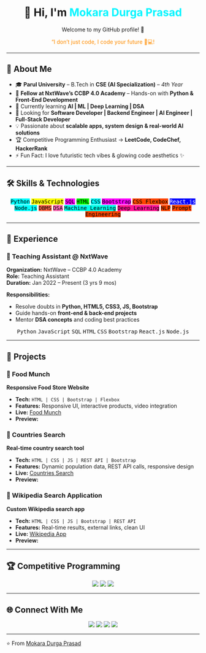 <!-- =============================== -->
<!-- 👋 Welcome Section with Neon Glow -->
<!-- =============================== -->

<h1 align="center">
  👋 Hi, I'm <span style="color:#00f5ff;">Mokara Durga Prasad</span>
</h1>

<div align="center">
  <p>Welcome to my GitHub profile! 🚀</p>
  <p><span style="color:#ff8c00;">“I don’t just code, I code your future 🚀💻!</p>

</div>

---

## 🌌 About Me
- 🎓 **Parul University** – B.Tech in **CSE (AI Specialization)** – *4th Year*  
- 🎯 **Fellow at NxtWave’s CCBP 4.0 Academy** – Hands-on with **Python & Front-End Development**  
- 🌱 Currently learning **AI | ML | Deep Learning | DSA**  
- 💼 Looking for **Software Developer | Backend Engineer | AI Engineer | Full-Stack Developer**  
- 💡 Passionate about **scalable apps, system design & real-world AI solutions**  
- 🏆 Competitive Programming Enthusiast → **LeetCode, CodeChef, HackerRank**  
- ⚡ Fun Fact: I love futuristic tech vibes & glowing code aesthetics ✨  

---

## 🛠️ Skills & Technologies

<div align="center">
  <kbd style="background:#0ff;color:#000;">Python</kbd>
  <kbd style="background:#ff0;color:#000;">JavaScript</kbd>
  <kbd style="background:#f0f;color:#000;">SQL</kbd>
  <kbd style="background:#0f0;color:#000;">HTML</kbd>
  <kbd style="background:#0ff;color:#000;">CSS</kbd>
  <kbd style="background:#ff00ff;color:#000;">Bootstrap</kbd>
  <kbd style="background:#ff4500;color:#000;">CSS Flexbox</kbd>
  <kbd style="background:#00f;color:#fff;">React.js</kbd>
  <kbd style="background:#0ff;color:#000;">Node.js</kbd>
  <kbd style="background:#ff6347;color:#000;">DBMS</kbd>
  <kbd style="background:#ff69b4;color:#000;">DSA</kbd>
  <kbd style="background:#00ffea;color:#000;">Machine Learning</kbd>
  <kbd style="background:#ff1493;color:#000;">Deep Learning</kbd>
  <kbd style="background:#ff4500;color:#000;">NLP</kbd>
  <kbd style="background:#ff4500;color:#000;">Prompt Engineering</kbd>
</div>

---

## 💼 Experience

### 🚀 Teaching Assistant @ NxtWave
**Organization:** NxtWave – CCBP 4.0 Academy  
**Role:** Teaching Assistant  
**Duration:** Jan 2022 – Present (3 yrs 9 mos)  

**Responsibilities:**  
- Resolve doubts in **Python, HTML5, CSS3, JS, Bootstrap**  
- Guide hands-on **front-end & back-end projects**  
- Mentor **DSA concepts** and coding best practices  

<div align="center">
  <kbd>Python</kbd>
  <kbd>JavaScript</kbd>
  <kbd>SQL</kbd>
  <kbd>HTML</kbd>
  <kbd>CSS</kbd>
  <kbd>Bootstrap</kbd>
  <kbd>React.js</kbd>
  <kbd>Node.js</kbd>
</div>

---

## 📂 Projects

### 🔹 Food Munch
**Responsive Food Store Website**  
- **Tech:** `HTML | CSS | Bootstrap | Flexbox`  
- **Features:** Responsive UI, interactive products, video integration  
- **Live:** [Food Munch](https://mdurga.ccbp.tech/)  
- **Preview:**  


### 🔹 Countries Search
**Real-time country search tool**  
- **Tech:** `HTML | CSS | JS | REST API | Bootstrap`  
- **Features:** Dynamic population data, REST API calls, responsive design  
- **Live:** [Countries Search](https://durgacountry.ccbp.tech/)  
- **Preview:**  


### 🔹 Wikipedia Search Application
**Custom Wikipedia search app**  
- **Tech:** `HTML | CSS | JS | Bootstrap | REST API`  
- **Features:** Real-time results, external links, clean UI  
- **Live:** [Wikipedia App](https://mdurgawikipedia.ccbp.tech/)  
- **Preview:**  


---

## 🏆 Competitive Programming

<div align="center">
  <a href="https://leetcode.com/u/durgamokara15/"><img src="https://img.shields.io/badge/LeetCode-durgamokara15-FFA116?style=for-the-badge&logo=leetcode&logoColor=black"/></a>
  <a href="https://www.codechef.com/users/durgamokara15"><img src="https://img.shields.io/badge/CodeChef-durgamokara15-5B4638?style=for-the-badge&logo=codechef&logoColor=white"/></a>
  <a href="https://www.hackerrank.com/profile/mdurgaprasad"><img src="https://img.shields.io/badge/HackerRank-mdurgaprasad-2EC866?style=for-the-badge&logo=hackerrank&logoColor=white"/></a>
</div>

---

## 🌐 Connect With Me

<div align="center">
  <a href="https://www.linkedin.com/in/durga-prasad-mokara/"><img src="https://img.shields.io/badge/LinkedIn-Durga%20Prasad%20Mokara-blue?style=for-the-badge&logo=linkedin&logoColor=white"/></a>
  <a href="https://x.com/durgaprasad_15"><img src="https://img.shields.io/badge/Twitter(@X)-durgaprasad_15-1DA1F2?style=for-the-badge&logo=twitter&logoColor=white"/></a>
  <a href="https://huggingface.co/durgamokara15"><img src="https://img.shields.io/badge/HuggingFace-durgamokara15-orange?style=for-the-badge&logo=huggingface&logoColor=white"/></a>
  <a href="mailto:durgamokara15@email.com"><img src="https://img.shields.io/badge/Email-durgamokara15@email.com-cyan?style=for-the-badge&logo=gmail&logoColor=white"/></a>
</div>

---

⭐️ From [Mokara Durga Prasad](https://github.com/durgaprasad-mokara)
